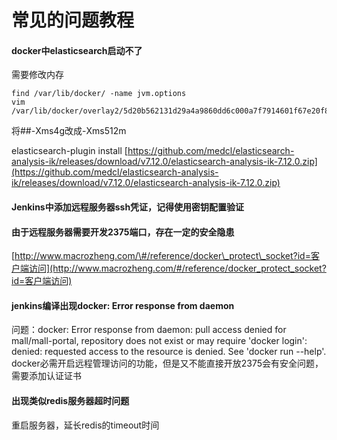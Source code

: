# 常见的问题教程

#### docker中elasticsearch启动不了

需要修改内存

```
find /var/lib/docker/ -name jvm.options
vim  /var/lib/docker/overlay2/5d20b562131d29a4a9860dd6c000a7f7914601f67e20f80320df8c5a88c318e7/diff/usr/share/elasticsearch/config/jvm.options
```

将\#\#-Xms4g改成-Xms512m

elasticsearch-plugin install [https://github.com/medcl/elasticsearch-analysis-ik/releases/download/v7.12.0/elasticsearch-analysis-ik-7.12.0.zip](https://github.com/medcl/elasticsearch-analysis-ik/releases/download/v7.12.0/elasticsearch-analysis-ik-7.12.0.zip)

#### Jenkins中添加远程服务器ssh凭证，记得使用密钥配置验证

#### 由于远程服务器需要开发2375端口，存在一定的安全隐患

[http://www.macrozheng.com/\#/reference/docker\_protect\_socket?id=客户端访问](http://www.macrozheng.com/#/reference/docker_protect_socket?id=客户端访问)

#### jenkins编译出现docker: Error response from daemon
问题：docker: Error response from daemon: pull access denied for mall/mall-portal, repository does not exist or may require 'docker login': denied: requested access to the resource is denied.
See 'docker run --help'.
docker必需开启远程管理访问的功能，但是又不能直接开放2375会有安全问题，需要添加认证证书

#### 出现类似redis服务器超时问题
重启服务器，延长redis的timeout时间





